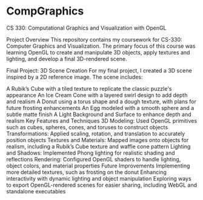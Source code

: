 # CompGraphics
CS 330: Computational Graphics and Visualization with OpenGL

Project Overview
This repository contains my coursework for CS-330: Computer Graphics and Visualization. The primary focus of this course was learning OpenGL to create and manipulate 3D objects, apply textures and lighting, and develop a final 3D-rendered scene.

Final Project: 3D Scene Creation
For my final project, I created a 3D scene inspired by a 2D reference image. The scene includes:

A Rubik’s Cube with a tiled texture to replicate the classic puzzle's appearance
An Ice Cream Cone with a layered swirl design to add depth and realism
A Donut using a torus shape and a dough texture, with plans for future frosting enhancements
An Egg modeled with a smooth sphere and a subtle matte finish
A Light Background and Surface to enhance depth and realism
Key Features and Techniques
3D Modeling: Used OpenGL primitives such as cubes, spheres, cones, and toruses to construct objects
Transformations: Applied scaling, rotation, and translation to accurately position objects
Textures and Materials: Mapped images onto objects for realism, including a Rubik’s Cube texture and waffle cone pattern
Lighting and Shadows: Implemented Phong lighting for realistic shading and reflections
Rendering: Configured OpenGL shaders to handle lighting, object colors, and material properties
Future Improvements
Implementing more detailed textures, such as frosting on the donut
Enhancing interactivity with dynamic lighting and object manipulation
Exploring ways to export OpenGL-rendered scenes for easier sharing, including WebGL and standalone executables
